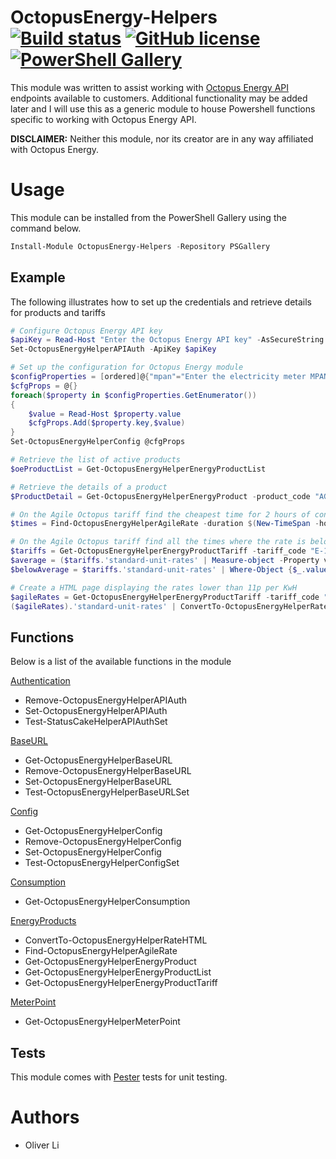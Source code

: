 # OctopusEnergy-Helpers [![Build status](https://ci.appveyor.com/api/projects/status/8pysopaejmlno2ly/branch/master?svg=true)](https://ci.appveyor.com/project/Oliver-Lii/OctopusEnergy-Helpers/branch/master) [![GitHub license](https://img.shields.io/github/license/Oliver-Lii/OctopusEnergy-Helpers.svg)](LICENSE) [![PowerShell Gallery](https://img.shields.io/powershellgallery/v/OctopusEnergy-Helpers.svg)]()


This module was written to assist working with [Octopus Energy API](https://developer.octopus.energy/docs/api/ "Octopus Energy API Docs") endpoints available to customers. Additional functionality may be added later and I will use this as a generic module to house Powershell functions specific to working with Octopus Energy API.

**DISCLAIMER:** Neither this module, nor its creator are in any way affiliated with Octopus Energy.


# Usage
This module can be installed from the PowerShell Gallery using the command below.
```powershell
Install-Module OctopusEnergy-Helpers -Repository PSGallery
```

## Example

 The following illustrates how to set up the credentials and retrieve details for products and tariffs

```powershell
# Configure Octopus Energy API key
$apiKey = Read-Host "Enter the Octopus Energy API key" -AsSecureString
Set-OctopusEnergyHelperAPIAuth -ApiKey $apiKey

# Set up the configuration for Octopus Energy module
$configProperties = [ordered]@{"mpan"="Enter the electricity meter MPAN";"elec_serial_number"="Enter the electricity meter serial number";"mprn"="Enter the gas meter MPRN";"gas_serial_number"="Enter the gas meter serial number"}
$cfgProps = @{}
foreach($property in $configProperties.GetEnumerator())
{
    $value = Read-Host $property.value
    $cfgProps.Add($property.key,$value)
}
Set-OctopusEnergyHelperConfig @cfgProps

# Retrieve the list of active products
$oeProductList = Get-OctopusEnergyHelperEnergyProductList

# Retrieve the details of a product
$ProductDetail = Get-OctopusEnergyHelperEnergyProduct -product_code "AGILE-18-02-21"

# On the Agile Octopus tariff find the cheapest time for 2 hours of continous import using the MPAN number
$times = Find-OctopusEnergyHelperAgileRate -duration $(New-TimeSpan -hours 2) -mpan "123456789012"

# On the Agile Octopus tariff find all the times where the rate is below average
$tariffs = Get-OctopusEnergyHelperEnergyProductTariff -tariff_code "E-1R-AGILE-18-02-21-A"
$average = ($tariffs.'standard-unit-rates' | Measure-object -Property value_exc_vat -Average).Average
$belowAverage = $tariffs.'standard-unit-rates' | Where-Object {$_.value_exc_vat -le $average}

# Create a HTML page displaying the rates lower than 11p per KwH
$agileRates = Get-OctopusEnergyHelperEnergyProductTariff -tariff_code "E-1R-AGILE-18-02-21-A" -period_from (Get-Date) -Verbose
($agileRates).'standard-unit-rates' | ConvertTo-OctopusEnergyHelperRateHTML -TargetRate 11 -Highlight Lower | Out-File .\AgileRate.html
```

## Functions

Below is a list of the available functions in the module

[Authentication](https://github.com/Oliver-Lii/octopusenergy-helpers/tree/master/OctopusEnergy-Helpers/Public/Authentication "Octopus Energy Authentication")
*  Remove-OctopusEnergyHelperAPIAuth
*  Set-OctopusEnergyHelperAPIAuth
*  Test-StatusCakeHelperAPIAuthSet

[BaseURL](https://github.com/Oliver-Lii/octopusenergy-helpers/tree/master/OctopusEnergy-Helpers/Public/BaseURL "Octopus Energy Base URL")
*  Get-OctopusEnergyHelperBaseURL
*  Remove-OctopusEnergyHelperBaseURL
*  Set-OctopusEnergyHelperBaseURL
*  Test-OctopusEnergyHelperBaseURLSet

[Config](https://github.com/Oliver-Lii/octopusenergy-helpers/tree/master/OctopusEnergy-Helpers/Public/Config "Octopus Energy Helper Config")
*  Get-OctopusEnergyHelperConfig
*  Remove-OctopusEnergyHelperConfig
*  Set-OctopusEnergyHelperConfig
*  Test-OctopusEnergyHelperConfigSet

[Consumption](https://github.com/Oliver-Lii/octopusenergy-helpers/tree/master/OctopusEnergy-Helpers/Public/Consumption "Octopus Energy Consumption")
*  Get-OctopusEnergyHelperConsumption

[EnergyProducts](https://github.com/Oliver-Lii/octopusenergy-helpers/tree/master/OctopusEnergy-Helpers/Public/EnergyProducts "Octopus Energy Products")
*  ConvertTo-OctopusEnergyHelperRateHTML
*  Find-OctopusEnergyHelperAgileRate
*  Get-OctopusEnergyHelperEnergyProduct
*  Get-OctopusEnergyHelperEnergyProductList
*  Get-OctopusEnergyHelperEnergyProductTariff

[MeterPoint](https://github.com/Oliver-Lii/octopusenergy-helpers/tree/master/OctopusEnergy-Helpers/Public/MeterPoint "Octopus Energy Meter Points")
*  Get-OctopusEnergyHelperMeterPoint

## Tests

This module comes with [Pester](https://github.com/pester/Pester/) tests for unit testing. 

# Authors
- Oliver Li